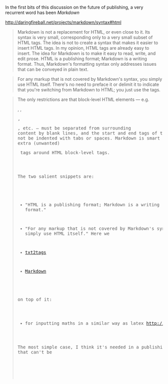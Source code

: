 In the first bits of this discussion on the future of publishing, a very recurrent word has been _Markdown_

http://daringfireball.net/projects/markdown/syntax#html

> Markdown is not a replacement for HTML, or even close to it. Its syntax is very small, corresponding only to a very small subset of HTML tags. The idea is not to create a syntax that makes it easier to insert HTML tags. In my opinion, HTML tags are already easy to insert. The idea for Markdown is to make it easy to read, write, and edit prose. HTML is a publishing format; Markdown is a writing format. Thus, Markdown's formatting syntax only addresses issues that can be conveyed in plain text.

>For any markup that is not covered by Markdown's syntax, you simply use HTML itself. There's no need to preface it or delimit it to indicate that you're switching from Markdown to HTML; you just use the tags.

> The only restrictions are that block-level HTML elements — e.g. <div>, <table>, <pre>, <p>, etc. — must be separated from surrounding content by blank lines, and the start and end tags of the block should not be indented with tabs or spaces. Markdown is smart enough not to add extra (unwanted) <p> tags around HTML block-level tags.

The two salient snippets are:
- "HTML is a publishing format; Markdown is a writing format."
- "For any markup that is not covered by Markdown's syntax, you simply use HTML itself."
Here we 

- [txt2tags](http://txt2tags.org/)
- [Markdown](daringfireball.net/projects/markdown/)


on top of it:
- for inputting maths in a similar way as latex http://mathscribe.com/author/jqmath.html

The most simple case, I think it's needed in a publishing format and that can't be 
